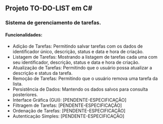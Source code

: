 ## Projeto TO-DO-LIST em C#

### Sistema de gerenciamento de tarefas.

#### Funcionalidades:

- Adição de Tarefas: 
Permitindo salvar tarefas com os dados de identificador único, descrição, status e data e hora de criação.
- Listagem de Tarefas: 
Mostrando a listagem de tarefas cada uma com seu identificador, descrição, status e data e hora de criação.
- Atualização de Tarefas: 
Permitindo que o usuário possa atualizar a descrição e status da tarefa.
- Remoção de Tarefas: 
Permitindo que o usuário remova uma tarefa da lista.
- Persistência de Dados: 
Mantendo os dados salvos para consulta posteriores.
- Interface Gráfica (GUI): [PENDENTE-ESPECIFICAÇÃO]
- Filtragem de Tarefas: [PENDENTE-ESPECIFICAÇÃO]
- Ordenação de Tarefas: [PENDENTE-ESPECIFICAÇÃO]
- Autenticação Simples: [PENDENTE-ESPECIFICAÇÃO]